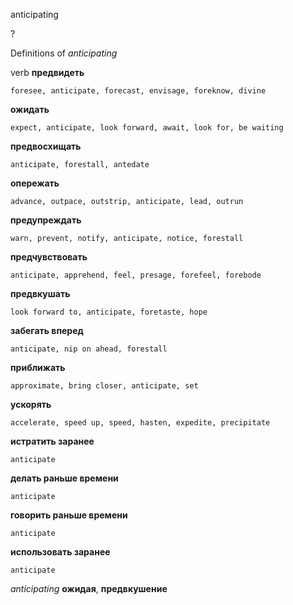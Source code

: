 anticipating

?


Definitions of _anticipating_

verb
**предвидеть**

    foresee, anticipate, forecast, envisage, foreknow, divine
**ожидать**

    expect, anticipate, look forward, await, look for, be waiting
**предвосхищать**

    anticipate, forestall, antedate
**опережать**

    advance, outpace, outstrip, anticipate, lead, outrun
**предупреждать**

    warn, prevent, notify, anticipate, notice, forestall
**предчувствовать**

    anticipate, apprehend, feel, presage, forefeel, forebode
**предвкушать**

    look forward to, anticipate, foretaste, hope
**забегать вперед**

    anticipate, nip on ahead, forestall
**приближать**

    approximate, bring closer, anticipate, set
**ускорять**

    accelerate, speed up, speed, hasten, expedite, precipitate
**истратить заранее**

    anticipate
**делать раньше времени**

    anticipate
**говорить раньше времени**

    anticipate
**использовать заранее**

    anticipate

_anticipating_
**ожидая**, **предвкушение**